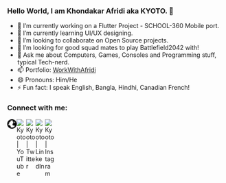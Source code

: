 ### Hello World, I am Khondakar Afridi aka KYOTO. 👋

- 🔭 I’m currently working on a Flutter Project - SCHOOL-360 Mobile port.
- 🌱 I’m currently learning UI/UX designing.
- 👯 I’m looking to collaborate on Open Source projects.
- 🤔 I’m looking for good squad mates to play Battlefield2042 with!
- 💬 Ask me about Computers, Games, Consoles and Programming stuff, typical Tech-nerd.
- 📫 Portfolio: [WorkWithAfridi](https://sites.google.com/view/workwithafridi)
- 😄 Pronouns: Him/He
- ⚡ Fun fact: I speak English, Bangla, Hindhi, Canadian French!

### Connect with me:

[<img align="left" alt="Kyoto" width="22px" src="https://raw.githubusercontent.com/iconic/open-iconic/master/svg/globe.svg" />][website]
[<img align="left" alt="Kyoto | YouTube" width="22px" src="https://cdn.jsdelivr.net/npm/simple-icons@v3/icons/youtube.svg" />][youtube]
[<img align="left" alt="Kyoto | Twitter" width="22px" src="https://cdn-icons.flaticon.com/png/512/3256/premium/3256013.png?token=exp=1640162317~hmac=228189d2a5404aa0ee2ef7110a1f8ff8" />][twitter]
[<img align="left" alt="Kyoto | LinkedIn" width="22px" src="https://cdn.jsdelivr.net/npm/simple-icons@v3/icons/linkedin.svg" />][linkedin]
[<img align="left" alt="Kyoto | Instagram" width="22px" src="https://cdn.jsdelivr.net/npm/simple-icons@v3/icons/instagram.svg" />][instagram]

<br />





[website]: https://sites.google.com/view/workwithafridi
[twitter]: https://twitter.com/KyotoBytes
[youtube]: https://www.youtube.com/c/kyotobytes
[instagram]: https://www.instagram.com/llkyoto/
[linkedin]: https://www.linkedin.com/in/khondakarafridi/
